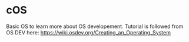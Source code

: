 # cOS 
 
Basic OS to learn more about OS developement. Tutorial is followed from OS DEV here: https://wiki.osdev.org/Creating_an_Operating_System
